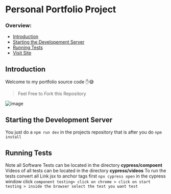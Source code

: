# Personal Portfolio Project
### Overview:
- [Introduction](#introduction)
- [Starting the Developement Server](#starting-the-development-server)
- [Running Tests](#running-tests)
- [Visit Site](https://obednuertey1.netlify.app/)

## Introduction
Welcome to my portfolio source code ✋😅
> Feel Free to *Fork* this Repository

![image](https://github.com/obedNuertey1/my-personal-portfolio-src-code/assets/101027384/15eb848c-583c-4b3d-bdca-b8a474df019d)



## Starting the Development Server
You just do a ```npm run dev``` in the projects repository that is after you do ```npm install```

## Running Tests
Note all Software Tests can be located in the directory **cypress/compoent**
Videos of all tests can be located in the directory **cypress/videos**
To run the tests convert all Link jsx to anchor tags first ```npx cypress open``` in the cypress window click `component testing> click on chrome > click on start testing > inside the browser select the test you want test`
